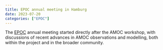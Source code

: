 ```yaml
---
title: EPOC annual meeting in Hamburg
date: 2023-07-20
categories: ["EPOC"]
---
```


The [EPOC](https://www.epoc-eu.org) annual meeting started directly after the AMOC workshop, with discussions of recent advances in AMOC observations and modelling, both within 
the project and in the broader community.


